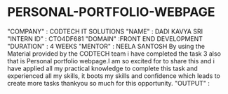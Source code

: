 # PERSONAL-PORTFOLIO-WEBPAGE
"COMPANY" : CODTECH IT SOLUTIONS
"NAME" : DADI KAVYA SRI
"INTERN ID" : CTO4DF681 
"DOMAIN" :FRONT END DEVELOPMENT
"DURATION" : 4 WEEKS
"MENTOR" : NEELA SANTOSH
By using the Material provided by the CODTECH team i have completed the task 3 also that is Personal portfolio webpage.I am so excited for to share this and i have applied all my practical knowledge to complete this task and experienced all my skills, it boots my skills and confidence which leads to create more tasks thankyou so much for this opportunity. 
"OUTPUT" : 

